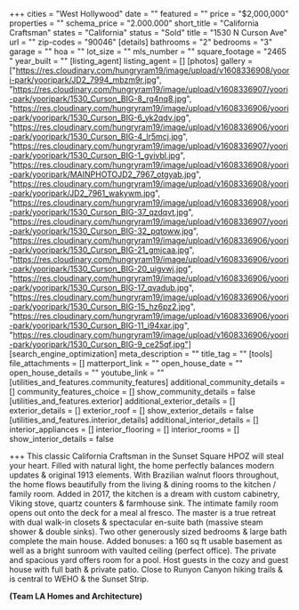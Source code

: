 +++
cities = "West Hollywood"
date = ""
featured = ""
price = "$2,000,000"
properties = ""
schema_price = "2.000.000"
short_title = "California Craftsman"
states = "California"
status = "Sold"
title = "1530 N Curson Ave"
url = ""
zip-codes = "90046"
[details]
bathrooms = "2"
bedrooms = "3"
garage = ""
hoa = ""
lot_size = ""
mls_number = ""
square_footage = "2465 "
year_built = ""
[listing_agent]
listing_agent = []
[photos]
gallery = ["https://res.cloudinary.com/hungryram19/image/upload/v1608336908/yoori-park/yooripark/JD2_7994_mbzm9r.jpg", "https://res.cloudinary.com/hungryram19/image/upload/v1608336907/yoori-park/yooripark/1530_Curson_BIG-8_rg4nq8.jpg", "https://res.cloudinary.com/hungryram19/image/upload/v1608336906/yoori-park/yooripark/1530_Curson_BIG-6_yk2qdv.jpg", "https://res.cloudinary.com/hungryram19/image/upload/v1608336906/yoori-park/yooripark/1530_Curson_BIG-4_lr5mcj.jpg", "https://res.cloudinary.com/hungryram19/image/upload/v1608336907/yoori-park/yooripark/1530_Curson_BIG-1_gyivbl.jpg", "https://res.cloudinary.com/hungryram19/image/upload/v1608336908/yoori-park/yooripark/MAINPHOTOJD2_7967_otgyab.jpg", "https://res.cloudinary.com/hungryram19/image/upload/v1608336908/yoori-park/yooripark/JD2_7961_wakywm.jpg", "https://res.cloudinary.com/hungryram19/image/upload/v1608336908/yoori-park/yooripark/1530_Curson_BIG-37_qzdqvt.jpg", "https://res.cloudinary.com/hungryram19/image/upload/v1608336907/yoori-park/yooripark/1530_Curson_BIG-32_pqtoww.jpg", "https://res.cloudinary.com/hungryram19/image/upload/v1608336906/yoori-park/yooripark/1530_Curson_BIG-21_gmjcaa.jpg", "https://res.cloudinary.com/hungryram19/image/upload/v1608336906/yoori-park/yooripark/1530_Curson_BIG-20_uigvwj.jpg", "https://res.cloudinary.com/hungryram19/image/upload/v1608336906/yoori-park/yooripark/1530_Curson_BIG-17_qvadub.jpg", "https://res.cloudinary.com/hungryram19/image/upload/v1608336906/yoori-park/yooripark/1530_Curson_BIG-15_hz6pz2.jpg", "https://res.cloudinary.com/hungryram19/image/upload/v1608336906/yoori-park/yooripark/1530_Curson_BIG-11_i94xar.jpg", "https://res.cloudinary.com/hungryram19/image/upload/v1608336906/yoori-park/yooripark/1530_Curson_BIG-9_ce25qf.jpg"]
[search_engine_optimization]
meta_description = ""
title_tag = ""
[tools]
file_attachments = []
matterport_link = ""
open_house_date = ""
open_house_details = ""
youtube_link = ""
[utilities_and_features.community_features]
additional_community_details = []
community_features_choice = []
show_community_details = false
[utilities_and_features.exterior]
additional_exterior_details = []
exterior_details = []
exterior_roof = []
show_exterior_details = false
[utilities_and_features.interior_details]
additional_interior_details = []
interior_appliances = []
interior_flooring = []
interior_rooms = []
show_interior_details = false

+++
This classic California Craftsman in the Sunset Square HPOZ will steal your heart. Filled with natural light, the home perfectly balances modern updates & original 1913 elements. With Brazilian walnut floors throughout, the home flows beautifully from the living & dining rooms to the kitchen / family room. Added in 2017, the kitchen is a dream with custom cabinetry, Viking stove, quartz counters & farmhouse sink. The intimate family room opens out onto the deck for a meal al fresco. The master is a true retreat with dual walk-in closets & spectacular en-suite bath (massive steam shower & double sinks). Two other generously sized bedrooms & large bath complete the main house. Added bonuses: a 160 sq ft usable basement as well as a bright sunroom with vaulted ceiling (perfect office). The private and spacious yard offers room for a pool. Host guests in the cozy and guest house with full bath & private patio. Close to Runyon Canyon hiking trails & is central to WEHO & the Sunset Strip.

**(Team LA Homes and Architecture)**